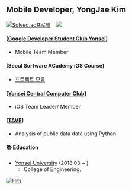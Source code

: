 ## Mobile Developer, YongJae Kim
[![Solved.ac프로필](http://mazassumnida.wtf/api/mini/generate_badge?boj=longlivedrgn)](https://solved.ac/longlivedrgn)
<a href="https://longlivedrgn-miro.tistory.com">
    <img 
        src="http://img.shields.io/badge/-Tech%20Blog-655ced?style=flat&logo=github&link=https://longlivedrgn-miro.tistory.com"
        style="height : auto; margin-left : 10px; margin-right : 10px;"/>
</a>

#### [[Google Developer Student Club Yonsei](https://github.com/gdsc-ys)]
- Mobile Team Member
#### [Seoul Sortware ACademy iOS Course] 
- [프로젝트 모음](https://github.com/longlivedrgn/SeSAC-iOS-Projects)
#### [[Yonsei Central Computer Club](https://linktr.ee/yonsei_computer_club)] 
- iOS Team Leader/ Member
#### [[TAVE](https://tavewave.github.io)] 
- Analysis of public data data using Python

#### 📚 Education
- [Yonsei University](https://www.yonsei.ac.kr/sc/index.jsp) (2018.03 ~ )
    - College of Engineering.
 
[![Hits](https://hits.seeyoufarm.com/api/count/incr/badge.svg?url=https%3A%2F%2Fgithub.com%2Flonglivedrgn&count_bg=%2379C83D&title_bg=%236005F3&icon=&icon_color=%238E0C0C&title=hits&edge_flat=false)](https://hits.seeyoufarm.com)




<!--
**longlivedrgn/longlivedrgn** is a ✨ _special_ ✨ repository because its `README.md` (this file) appears on your GitHub profile.

Here are some ideas to get you started:

- 🔭 I’m currently working on ...
- 🌱 I’m currently learning ...
- 👯 I’m looking to collaborate on ...
- 🤔 I’m looking for help with ...
- 💬 Ask me about ...
- 📫 How to reach me: ...
- 😄 Pronouns: ...
- ⚡ Fun fact: ...
-->
